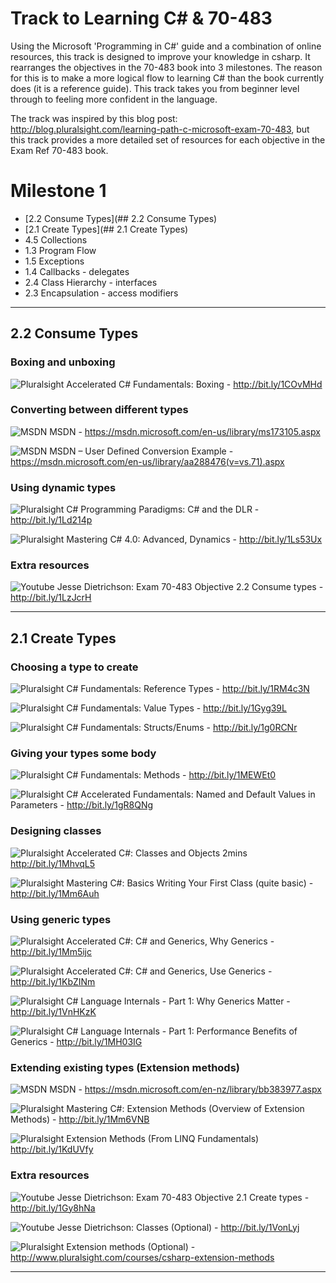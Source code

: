 Track to Learning C\# & 70-483
======

Using the Microsoft 'Programming in C\#' guide and a combination of online resources, 
this track is designed to improve your knowledge in csharp. It rearranges the objectives in the 70-483 book into 3 milestones. 
The reason for this is to make a more logical flow to learning C# than the book currently does (it is a reference guide). This track takes you from beginner level through to feeling more confident in the language.

The track was inspired by this blog post: http://blog.pluralsight.com/learning-path-c-microsoft-exam-70-483, 
but this track provides a more detailed set of resources for each objective in the Exam Ref 70-483 book.

# Milestone 1
* [2.2 Consume Types](## 2.2 Consume Types)
* [2.1 Create Types](## 2.1 Create Types)
* 4.5 Collections
* 1.3 Program Flow
* 1.5 Exceptions
* 1.4 Callbacks - delegates
* 2.4 Class Hierarchy - interfaces
* 2.3 Encapsulation - access modifiers

-----
## 2.2 Consume Types
### Boxing and unboxing
![Pluralsight](http://www.pluralsight.com/favicon.ico) Accelerated C# Fundamentals: Boxing - http://bit.ly/1COvMHd

### Converting between different types
![MSDN](http://bit.ly/1Z2aZaN) MSDN - https://msdn.microsoft.com/en-us/library/ms173105.aspx
 
![MSDN](http://bit.ly/1Z2aZaN) MSDN – User Defined Conversion Example - https://msdn.microsoft.com/en-us/library/aa288476(v=vs.71).aspx 

### Using dynamic types
![Pluralsight](http://www.pluralsight.com/favicon.ico) C# Programming Paradigms: C# and the DLR - http://bit.ly/1Ld214p 

![Pluralsight](http://www.pluralsight.com/favicon.ico) Mastering C# 4.0: Advanced, Dynamics - http://bit.ly/1Ls53Ux 

### Extra resources
![Youtube](http://www.cami.com/images/favicon_youtube.png) Jesse Dietrichson: Exam 70-483 Objective 2.2 Consume types - http://bit.ly/1LzJcrH 

-----

## 2.1 Create Types
### Choosing a type to create
![Pluralsight](http://www.pluralsight.com/favicon.ico) C# Fundamentals: Reference Types - http://bit.ly/1RM4c3N 

![Pluralsight](http://www.pluralsight.com/favicon.ico) C# Fundamentals: Value Types - http://bit.ly/1Gyg39L
 
![Pluralsight](http://www.pluralsight.com/favicon.ico) C# Fundamentals: Structs/Enums - http://bit.ly/1g0RCNr 


### Giving your types some body
![Pluralsight](http://www.pluralsight.com/favicon.ico) C# Fundamentals: Methods - http://bit.ly/1MEWEt0 

![Pluralsight](http://www.pluralsight.com/favicon.ico) C# Accelerated Fundamentals: Named and Default Values in Parameters - http://bit.ly/1gR8QNg 

### Designing classes
![Pluralsight](http://www.pluralsight.com/favicon.ico) Accelerated C#: Classes and Objects 2mins http://bit.ly/1MhvqL5 

![Pluralsight](http://www.pluralsight.com/favicon.ico) Mastering C#: Basics Writing Your First Class (quite basic) - http://bit.ly/1Mm6Auh 


### Using generic types
![Pluralsight](http://www.pluralsight.com/favicon.ico) Accelerated C#: C# and Generics, Why Generics - http://bit.ly/1Mm5ijc 

![Pluralsight](http://www.pluralsight.com/favicon.ico) Accelerated C#: C# and Generics, Use Generics - http://bit.ly/1KbZINm

![Pluralsight](http://www.pluralsight.com/favicon.ico) C# Language Internals - Part 1: Why Generics Matter -  http://bit.ly/1VnHKzK

![Pluralsight](http://www.pluralsight.com/favicon.ico) C# Language Internals - Part 1: Performance Benefits of Generics - http://bit.ly/1MH03IG


### Extending existing types (Extension methods)
 
![MSDN](http://bit.ly/1Z2aZaN) MSDN - https://msdn.microsoft.com/en-nz/library/bb383977.aspx 

![Pluralsight](http://www.pluralsight.com/favicon.ico) Mastering C#: Extension Methods (Overview of Extension Methods) - http://bit.ly/1Mm6VNB 

![Pluralsight](http://www.pluralsight.com/favicon.ico) Extension Methods (From LINQ Fundamentals) http://bit.ly/1KdUVfy 			

### Extra resources
![Youtube](http://www.cami.com/images/favicon_youtube.png) Jesse Dietrichson: Exam 70-483 Objective 2.1 Create types - http://bit.ly/1Gy8hNa 

![Youtube](http://www.cami.com/images/favicon_youtube.png) Jesse Dietrichson: Classes (Optional) - http://bit.ly/1VonLyj 

![Pluralsight](http://www.pluralsight.com/favicon.ico) Extension methods (Optional) - http://www.pluralsight.com/courses/csharp-extension-methods 

-----
